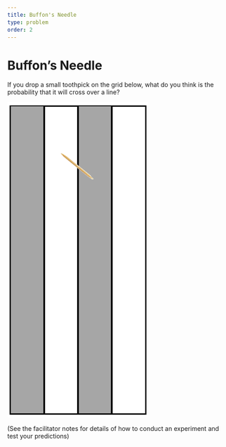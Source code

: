 ```yaml
---
title: Buffon's Needle
type: problem
order: 2
---
```


# Buffon’s Needle

If you drop a small toothpick on the grid below, what do you think is the
probability that it will cross over a line?

![grid with needle](../../images/buffons-needle-1.png)

(See the facilitator notes for details of how to conduct an experiment and
test your predictions)
